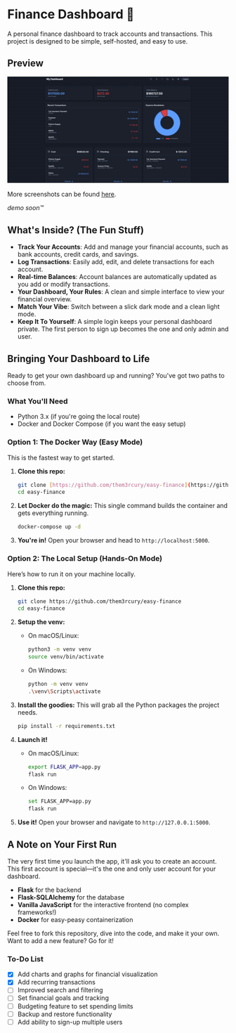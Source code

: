 # Finance Dashboard 🚀

A personal finance dashboard to track accounts and transactions. This project is designed to be simple, self-hosted, and easy to use.

## Preview

![Dashboard Preview](https://raw.githubusercontent.com/them3rcury/easy-finance/refs/heads/main/screenshots/preview3.png)

More screenshots can be found [here](https://github.com/them3rcury/easy-finance/tree/main/screenshots).

*demo soon™*

## What's Inside? (The Fun Stuff)

* **Track Your Accounts**: Add and manage your financial accounts, such as bank accounts, credit cards, and savings.
* **Log Transactions**: Easily add, edit, and delete transactions for each account.
* **Real-time Balances**: Account balances are automatically updated as you add or modify transactions.
* **Your Dashboard, Your Rules**: A clean and simple interface to view your financial overview.
* **Match Your Vibe**: Switch between a slick dark mode and a clean light mode.
* **Keep It To Yourself**: A simple login keeps your personal dashboard private. The first person to sign up becomes the one and only admin and user.

## Bringing Your Dashboard to Life

Ready to get your own dashboard up and running? You've got two paths to choose from.

### What You'll Need

* Python 3.x (if you're going the local route)
* Docker and Docker Compose (if you want the easy setup)

### Option 1: The Docker Way (Easy Mode)

This is the fastest way to get started.

1.  **Clone this repo:**
    ```sh
    git clone [https://github.com/them3rcury/easy-finance](https://github.com/them3rcury/easy-finance)
    cd easy-finance
    ```

2.  **Let Docker do the magic:**
    This single command builds the container and gets everything running.
    ```sh
    docker-compose up -d
    ```

3.  **You're in!**
    Open your browser and head to `http://localhost:5000`.

### Option 2: The Local Setup (Hands-On Mode)

Here’s how to run it on your machine locally.

1.  **Clone this repo:**
    ```sh
    git clone https://github.com/them3rcury/easy-finance
    cd easy-finance
    ```

2.  **Setup the venv:**
    * On macOS/Linux:
        ```sh
        python3 -m venv venv
        source venv/bin/activate
        ```
    * On Windows:
        ```sh
        python -m venv venv
        .\venv\Scripts\activate
        ```

3.  **Install the goodies:**
    This will grab all the Python packages the project needs.
    ```sh
    pip install -r requirements.txt
    ```

4.  **Launch it!**
    * On macOS/Linux:
        ```sh
        export FLASK_APP=app.py
        flask run
        ```
    * On Windows:
        ```sh
        set FLASK_APP=app.py
        flask run
        ```

5.  **Use it!**
    Open your browser and navigate to `http://127.0.0.1:5000`.

## A Note on Your First Run

The very first time you launch the app, it'll ask you to create an account. This first account is special—it's the one and only user account for your dashboard.

* **Flask** for the backend
* **Flask-SQLAlchemy** for the database
* **Vanilla JavaScript** for the interactive frontend (no complex frameworks!)
* **Docker** for easy-peasy containerization

Feel free to fork this repository, dive into the code, and make it your own. Want to add a new feature? Go for it!

### To-Do List
- [x] Add charts and graphs for financial visualization
- [x] Add recurring transactions
- [ ] Improved search and filtering
- [ ] Set financial goals and tracking
- [ ] Budgeting feature to set spending limits
- [ ] Backup and restore functionality
- [ ] Add ability to sign-up multiple users
